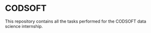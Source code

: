 # CODSOFT
This repository contains all the tasks performed for the CODSOFT data science internship.
